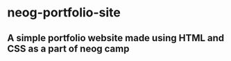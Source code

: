 # neog-portfolio-site

## A simple portfolio website made using HTML and CSS as a part of neog camp
